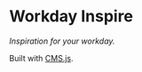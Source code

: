 # Workday Inspire

*Inspiration for your workday.*

Built with [CMS.js](https://cdmedia.github.io/cms.js/).